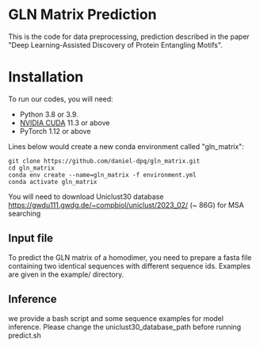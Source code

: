 # GLN Matrix Prediction
This is the code for data preprocessing, prediction described in the paper 
"Deep Learning-Assisted Discovery of Protein Entangling Motifs".

# Installation

To run our codes, you will need:
+ Python 3.8 or 3.9.
+ [NVIDIA CUDA](https://developer.nvidia.com/cuda-downloads) 11.3 or above
+ PyTorch 1.12 or above 

Lines below would create a new conda environment called "gln_matrix":

```shell
git clone https://github.com/daniel-dpq/gln_matrix.git
cd gln_matrix
conda env create --name=gln_matrix -f environment.yml
conda activate gln_matrix
```

You will need to download Uniclust30 database https://gwdu111.gwdg.de/~compbiol/uniclust/2023_02/ 
 (~ 86G) for MSA searching

## Input file

To predict the GLN matrix of a homodimer, you need to prepare a fasta file containing two identical 
sequences with different sequence ids. Examples are given in the example/ directory.

## Inference

we provide a bash script and some sequence examples for model inference. Please 
change the uniclust30_database_path before running predict.sh

